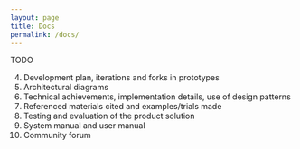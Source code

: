 ```yaml
---
layout: page
title: Docs
permalink: /docs/
---
```


TODO 

4. Development plan, iterations and forks in prototypes
5. Architectural diagrams
6. Technical achievements, implementation details, use of design patterns
8. Referenced materials cited and examples/trials made
9. Testing and evaluation of the product solution
10. System manual and user manual
11. Community forum